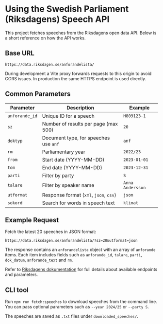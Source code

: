 # Using the Swedish Parliament (Riksdagens) Speech API

This project fetches speeches from the Riksdagens open data API. Below is a short reference on how the API works.

## Base URL

```
https://data.riksdagen.se/anforandelista/
```

During development a Vite proxy forwards requests to this origin to avoid CORS issues. In production the same HTTPS endpoint is used directly.

## Common Parameters

| Parameter | Description | Example |
|-----------|-------------|---------|
| `anforande_id` | Unique ID for a speech | `H809123-1` |
| `sz` | Number of results per page (max 500) | `20` |
| `doktyp` | Document type, for speeches use `anf` | `anf` |
| `rm` | Parliamentary year | `2022/23` |
| `from` | Start date (YYYY-MM-DD) | `2023-01-01` |
| `tom` | End date (YYYY-MM-DD) | `2023-12-31` |
| `parti` | Filter by party | `S` |
| `talare` | Filter by speaker name | `Anna Andersson` |
| `utformat` | Response format (`xml`, `json`, `csv`) | `json` |
| `sokord` | Search for words in speech text | `klimat` |

## Example Request

Fetch the latest 20 speeches in JSON format:

```
https://data.riksdagen.se/anforandelista/?sz=20&utformat=json
```

The response contains an `anforandelista` object with an array of `anforande` items. Each item includes fields such as `anforande_id`, `talare`, `parti`, `dok_datum`, `anforande_text` and `rm`.

Refer to [Riksdagens dokumentation](https://data.riksdagen.se/dokumentation/) for full details about available endpoints and parameters.

## CLI tool

Run `npm run fetch:speeches` to download speeches from the command line. You can pass optional parameters such as `--year 2024/25` or `--party S`.

The speeches are saved as `.txt` files under `downloaded_speeches/`.

